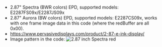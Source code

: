 * 2.87" Spectra (BWR colors) EPD, supported models: E2287FS09x/E2287JS09x
* 2.87" Aurora (BW colors) EPD, supported models: E2287CS09x, works with one frame image data in this code (where the redBuffer are all 0x00).
* https://www.pervasivedisplays.com/product/2-87-e-ink-display/
* Image pattern in the code:
	![2.87 inch Spectra red](https://github.com/PervasiveDisplays/ePaper_PervasiveDisplays/blob/master/2.87_BWR/287_296x128_BWR.bmp)
